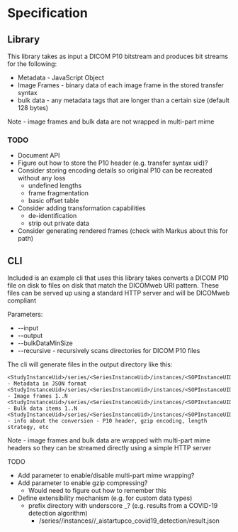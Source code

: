 # Specification

## Library

This library takes as input a DICOM P10 bitstream and produces bit streams for the following:
* Metadata - JavaScript Object
* Image Frames - binary data of each image frame in the stored transfer syntax 
* bulk data - any metadata tags that are longer than a certain size (default 128 bytes) 

Note - image frames and bulk data are not wrapped in multi-part mime 

### TODO

* Document API
* Figure out how to store the P10 header (e.g. transfer syntax uid)?
* Consider storing encoding details so original P10 can be recreated without any loss
  * undefined lengths
  * frame fragmentation
  * basic offset table
* Consider adding transformation capabilities
  * de-identification
  * strip out private data
* Consider generating rendered frames (check with Markus about this for path)

## CLI

Included is an example cli that uses this library takes converts a DICOM P10 file on disk to files on disk that match
the DICOMweb URI pattern.  These files can be served up using a standard HTTP server and will be DICOMweb compliant

Parameters:
* --input <path to DICOM P10 file or directory of DICOM P10 files>
* --output <path to store DICOMweb format>
* --bulkDataMinSize <size of attributes to generate as bulk data>
* --recursive - recursively scans directories for DICOM P10 files

The cli will generate files in the output directory like this:

```
<StudyInstanceUid>/series/<SeriesInstanceUid>/instances/<SOPInstanceUID>/metadata - Metadata in JSON format
<StudyInstanceUid>/series/<SeriesInstanceUid>/instances/<SOPInstanceUID>/frames/ - Image frames 1..N
<StudyInstanceUid>/series/<SeriesInstanceUid>/instances/<SOPInstanceUID>/bulkdata - Bulk data items 1..N
<StudyInstanceUid>/series/<SeriesInstanceUid>/instances/<SOPInstanceUID>/info - info about the conversion - P10 header, gzip encoding, length strategy, etc
```

Note - image frames and bulk data are wrapped with multi-part mime headers so they can be streamed directly using a simple HTTP server

TODO
* Add parameter to enable/disable multi-part mime wrapping?
* Add parameter to enable gzip compressing?
  * Would need to figure out how to remember this
* Define extensibility mechanism (e.g. for custom data types)
  * prefix directory with underscore _? (e.g. results from a COVID-19 detection algorithm)
    * <StudyInstanceUid>/series/<SeriesInstanceUid>/instances/<SOPInstanceUID>/_aistartupco_covid19_detection/result.json


